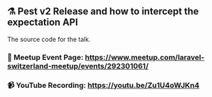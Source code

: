 ## ⚗️ Pest v2 Release and how to intercept the expectation API

The source code for the talk.

### 🎫 Meetup Event Page: https://www.meetup.com/laravel-switzerland-meetup/events/292301061/

### 📹 YouTube Recording: https://youtu.be/Zu1U4oWJKn4
